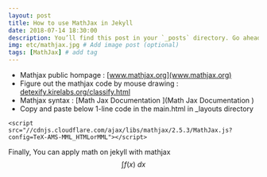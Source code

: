```yaml
---
layout: post
title: How to use MathJax in Jekyll
date: 2018-07-14 18:30:00
description: You’ll find this post in your `_posts` directory. Go ahead and edit it and re-build the site to see your changes. # Add post description (optional)
img: etc/mathjax.jpg # Add image post (optional)
tags: [MathJax] # add tag
---
```


- Mathjax public hompage : [www.mathjax.org](www.mathjax.org) 
- Figure out the mathjax code by mouse drawing : [detexify.kirelabs.org/classify.html ](detexify.kirelabs.org/classify.html )
- Mathjax syntax : [Math Jax Documentation ](Math Jax Documentation )
- Copy and paste below 1-line code in the main.html in _layouts directory

``` 
<script src="//cdnjs.cloudflare.com/ajax/libs/mathjax/2.5.3/MathJax.js?config=TeX-AMS-MML_HTMLorMML"></script>
```

Finally, You can apply math on jekyll with mathjax <br>
$$\int f(x)~dx$$
    
    
  
